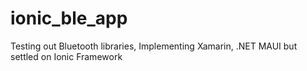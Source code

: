 # ionic_ble_app
Testing out Bluetooth libraries, Implementing Xamarin, .NET MAUI but settled on Ionic Framework
